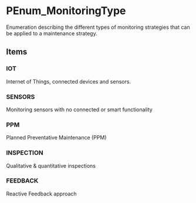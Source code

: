 # PEnum_MonitoringType

Enumeration describing the different types of monitoring strategies that can be applied to a maintenance strategy.<!-- end of definition -->

## Items

### IOT
Internet of Things, connected devices and sensors.

### SENSORS
Monitoring sensors with no connected or smart functionality

### PPM
Planned Preventative Maintenance (PPM)

### INSPECTION
Qualitative & quantitative inspections

### FEEDBACK
Reactive Feedback approach
